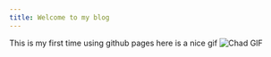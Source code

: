 ```yaml
---
title: Welcome to my blog
---
```

This is my first time using github pages
here is a nice gif
![Chad GIF](https://media.tenor.com/TLhWkKdr770AAAAd/giga-chad.gif)
